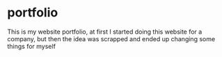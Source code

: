 # portfolio

This is my website portfolio, at first I started doing this website for a company, but then the idea was scrapped and ended up 
changing some things for myself

